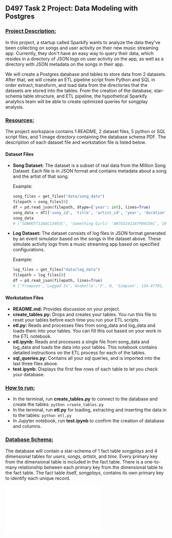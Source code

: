 ## D497 Task 2 Project: Data Modeling with Postgres

### <u>Project Description:</u>
<p>In this project, a startup called Sparkify wants to analyze the data they've been collecting on songs and user activity on their new music streaming app. Currently, they don't have an easy way to query their data, which resides in a directory of JSON logs on user activity on the app, as well as a directory with JSON metadata on the songs in their app.</p> 
<p>We will create a Postgres database and tables to store data from 2 datasets. After that, we will create an ETL pipeline script from Python and SQL in order extract, transform, and load data from the directories that the datasets are stored into the tables. From the creation of the database, star-schema table structure, and ETL pipeline, the hypothetical Sparkify analytics team will be able to create optimized queries for songplay analysis.</p> 

### <u>Resources:</u>
The project workspace contains 1 README, 2 dataset files, 5 python or SQL script files, and 1 image directory containing the database schema PDF. The description of each dataset file and workstation file is listed below.

#### Dataset Files
- <b>Song Dataset:</b> The dataset is a subset of real data from the Million Song Dataset. Each file is in JSON format and contains metadata about a song and the artist of that song.
    
    Example:
    ```python
    song_files = get_files("data/song_data")
    filepath = song_files[0]
    df = pd.read_json(filepath, dtype={'year': int}, lines=True)
    song_data = df[['song_id', 'title', 'artist_id', 'year', 'duration']].values[0].tolist()
    song_data
    # ['SONHOTT12A8C13493C', 'Something Girls' 'AR7G5I41187FB4CE6C', 1982, 233.40363]

- <b>Log Dataset:</b> The dataset consists of log files in JSON format generated by an event simulator based on the songs in the dataset above. These simulate activity logs from a music streaming app based on specified configurations.

    Example:
    ```python
    log_files = get_files("data/log_data")
    filepath = log_files[0]
    df = pd.read_json(filepath, lines=True)
    # ['Frumpies','Logged In','Anabelle','F', 0, 'Simpson', 134.47791, 'free', 'Philadelphia-Camden-Wilmington, PA-NJ-DE-MD', 'PUT', 'NextSong', 1541044398796.0, 455, 'Fuck Kitty', 200, 1541903636796, '"Mozilla/5.0 (Macintosh; Intel Mac OS X 10_9_4) AppleWebKit/537.36 (KHTML, like Gecko) Chrome/36.0.1985.125 Safari/537.36"', '69']

#### Workstation Files
<ul>
    <li><b>README.md:</b> Provides discussion on your project.</li>
    <li><b>create_tables.py:</b> Drops and creates your tables. You run this file to reset your tables before each time you run your ETL scripts.</li>
    <li><b>etl.py:</b> Reads and processes files from song_data and log_data and loads them into your tables. You can fill this out based on your work in the ETL notebook.</li>
    <li><b>etl.ipynb:</b> Reads and processes a single file from song_data and log_data and loads the data into your tables. This notebook contains detailed instructions on the ETL process for each of the tables.</li>
    <li><b>sql_queries.py:</b> Contains all your sql queries, and is imported into the last three files above.</li>
    <li><b>test.ipynb:</b> Displays the first few rows of each table to let you check your database.</li>
</ul>

### <u>How to run:</u>
- In the terminal, run <b>create_tables.py</b> to connect to the database and create the tables: ```python create_tables.py ```
- In the terminal, run <b>etl.py</b> for loading, extracting and inserting the data in to the tables: ``` python etl.py ```
- In Jupyter notebook, run <b>test.ipynb</b> to confirm the creation of database and columns.

### <u>Database Schema:</u>
The database will contain a star-schema of 1 fact table <i>songplays</i> and 4 dimensional tables for <i>users</i>, <i>songs</i>, <i>artists</i>, and <i>time</i>. Every primary key from the dimensional table is included in the fact table. There is a one-to-many relationship between each primary key from the dimensional table to the fact table. The fact table itself, <i>songplays</i>, contains its own primary key to identify each unique record.

![Sparkify Database Schema](./images/Sparkify_DBSchema.pdf)

